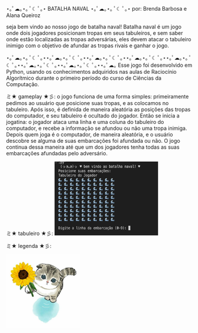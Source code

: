 ⋆｡ﾟ☁︎｡⋆｡ ﾟ☾ ﾟ｡⋆ BATALHA NAVAL ⋆｡ﾟ☁︎｡⋆｡ ﾟ☾ ﾟ｡⋆
por: Brenda Barbosa e Alana Queiroz


seja bem vindo ao nosso jogo de batalha naval! 
Batalha naval é um jogo onde dois jogadores posicionam tropas em seus tabuleiros, e sem saber onde estão localizadas as tropas adversárias, eles devem atacar o tabuleiro inimigo com o objetivo de afundar as tropas rivais e ganhar o jogo.

⋆｡ﾟ☁︎｡⋆｡ ﾟ☾ ﾟ｡⋆⋆｡ﾟ☁︎｡⋆｡ ﾟ☾ ﾟ｡⋆⋆｡ﾟ☁︎｡⋆｡ ﾟ☾ ﾟ｡⋆⋆｡ﾟ☁︎｡⋆｡ ﾟ☾ ﾟ｡⋆⋆｡ﾟ☁︎｡⋆｡ ﾟ☾ ﾟ｡⋆⋆｡ﾟ☁︎｡⋆｡ ﾟ☾ ﾟ｡⋆⋆｡ﾟ☁︎｡⋆｡ ﾟ☾ ﾟ｡⋆⋆｡ﾟ☁︎｡
Esse jogo foi desenvolvido em Python, usando os conhecimentos adquiridos nas aulas de Raciocínio Algorítmico durante o primeiro período do curso de Ciências da Computação.

ミ★ gameplay ★彡:
o jogo funciona de uma forma simples: primeiramente pedimos ao usuário que posicione suas tropas, e as colocamos no tabuleiro. Após isso, é definida de maneira aleatória as posições das tropas do computador, e seu tabuleiro é ocultado do jogador. Então se inicia a jogatina: o jogador ataca uma linha e uma coluna do tabuleiro do computador, e recebe a informação se afundou ou não uma tropa inimiga. Depois quem joga é o computador, de maneira aleatória, e o usuário descobre se alguma de suas embarcações foi afundada ou não. O jogo continua dessa maneira até que um dos jogadores tenha todas as suas embarcações afundadas pelo adversário.

ミ★ tabuleiro ★彡:
<img src="tabuleiro.png" width="280" height="200">




ミ★ legenda ★彡:



<img src="gatinhofofoflor.jpeg" width="200" height="200">
